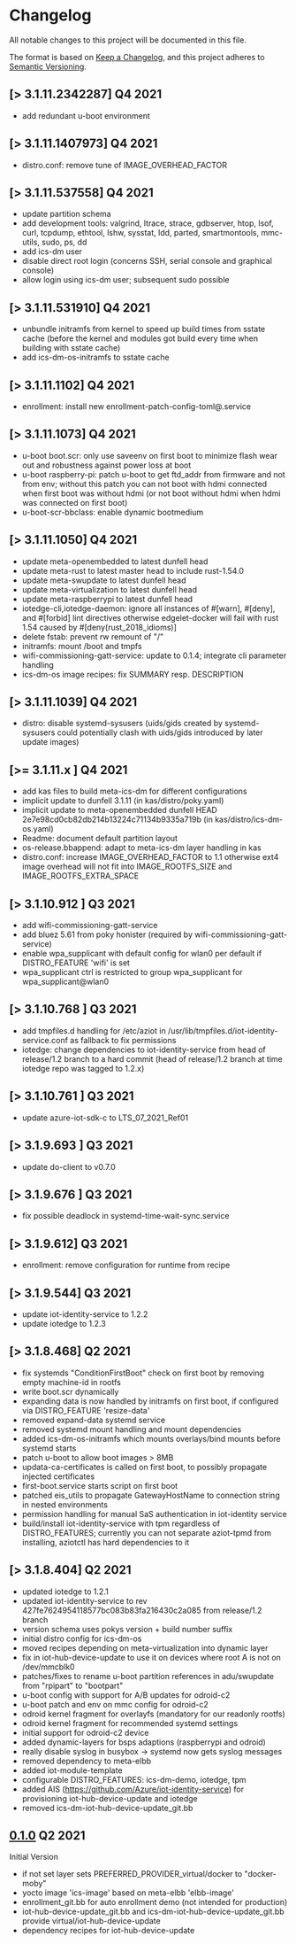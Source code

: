 # Changelog

All notable changes to this project will be documented in this file.

The format is based on [Keep a Changelog](https://keepachangelog.com/en/1.0.0/),
and this project adheres to [Semantic Versioning](https://semver.org/spec/v2.0.0.html).

## [> 3.1.11.2342287] Q4 2021
- add redundant u-boot environment

## [> 3.1.11.1407973] Q4 2021
- distro.conf: remove tune of IMAGE_OVERHEAD_FACTOR

## [> 3.1.11.537558] Q4 2021
- update partition schema
- add development tools: valgrind, ltrace, strace, gdbserver, htop, lsof, curl, tcpdump, ethtool, lshw, sysstat, ldd, parted, smartmontools, mmc-utils, sudo, ps, dd
- add ics-dm user
- disable direct root login (concerns SSH, serial console and graphical console)
- allow login using ics-dm user; subsequent sudo possible

## [> 3.1.11.531910] Q4 2021
- unbundle initramfs from kernel to speed up build times from sstate cache
  (before the kernel and modules got build every time when building with
  sstate cache)
- add ics-dm-os-initramfs to sstate cache

## [> 3.1.11.1102] Q4 2021
- enrollment: install new enrollment-patch-config-toml@.service

## [> 3.1.11.1073] Q4 2021
- u-boot boot.scr: only use saveenv on first boot to minimize flash wear out
  and robustness against power loss at boot
- u-boot raspberry-pi: patch u-boot to get ftd_addr from firmware and not
  from env; without this patch you can not boot with hdmi connected when
  first boot was without hdmi (or not boot without hdmi when hdmi was
  connected on first boot)
- u-boot-scr-bbclass: enable dynamic bootmedium

## [> 3.1.11.1050] Q4 2021
- update meta-openembedded to latest dunfell head
- update meta-rust to latest master head to include rust-1.54.0
- update meta-swupdate to latest dunfell head
- update meta-virtualization to latest dunfell head
- update meta-raspberrypi to latest dunfell head
- iotedge-cli,iotedge-daemon:
  ignore all instances of #[warn], #[deny], and #[forbid] lint directives
  otherwise edgelet-docker will fail with rust 1.54 caused by #[deny(rust_2018_idioms)]
- delete fstab: prevent rw remount of "/"
- initramfs: mount /boot and tmpfs
- wifi-commissioning-gatt-service: update to 0.1.4; integrate cli parameter handling
- ics-dm-os image recipes: fix SUMMARY resp. DESCRIPTION

## [> 3.1.11.1039] Q4 2021
- distro: disable systemd-sysusers (uids/gids created by systemd-sysusers
  could potentially clash with uids/gids introduced by later update images)

## [>= 3.1.11.x ] Q4 2021
- add kas files to build meta-ics-dm for different configurations
- implicit update to dunfell 3.1.11 (in kas/distro/poky.yaml)
- implicit update to meta-openembedded dunfell HEAD 2e7e98cd0cb82db214b13224c71134b9335a719b
  (in kas/distro/ics-dm-os.yaml)
- Readme: document default partition layout
- os-release.bbappend: adapt to meta-ics-dm layer handling in kas
- distro.conf: increase IMAGE_OVERHEAD_FACTOR to 1.1 otherwise ext4 image
  overhead will not fit into IMAGE_ROOTFS_SIZE and IMAGE_ROOTFS_EXTRA_SPACE

## [> 3.1.10.912 ] Q3 2021
- add wifi-commissioning-gatt-service
- add bluez 5.61 from poky honister (required by wifi-commissioning-gatt-service)
- enable wpa_supplicant with default config for wlan0 per default if
  DISTRO_FEATURE 'wifi' is set
- wpa_supplicant ctrl is restricted to group wpa_supplicant for
  wpa_supplicant@wlan0

## [> 3.1.10.768 ] Q3 2021
- add tmpfiles.d handling for /etc/aziot in
  /usr/lib/tmpfiles.d/iot-identity-service.conf as fallback to fix permissions
- iotedge: change dependencies to iot-identity-service from head of release/1.2 branch
  to a hard commit (head of release/1.2 branch at time iotedge repo was tagged to 1.2.x)

## [> 3.1.10.761 ] Q3 2021
- update azure-iot-sdk-c to LTS_07_2021_Ref01

## [> 3.1.9.693 ] Q3 2021
- update do-client to v0.7.0

## [> 3.1.9.676 ] Q3 2021
- fix possible deadlock in systemd-time-wait-sync.service

## [> 3.1.9.612] Q3 2021
- enrollment: remove configuration for runtime from recipe

## [> 3.1.9.544] Q3 2021
- update iot-identity-service to 1.2.2
- update iotedge to 1.2.3

## [> 3.1.8.468] Q2 2021
- fix systemds "ConditionFirstBoot" check on first boot by removing
  empty machine-id in rootfs
- write boot.scr dynamically
- expanding data is now handled by initramfs on first boot, if configured
  via DISTRO_FEATURE 'resize-data'
- removed expand-data systemd service
- removed systemd mount handling and mount dependencies
- added ics-dm-os-initramfs which mounts overlays/bind mounts before systemd
  starts
- patch u-boot to allow boot images > 8MB
- updata-ca-certificates is called on first boot, to possibly propagate
  injected certificates
- first-boot.service starts script on first boot
- patched eis_utils to propagate GatewayHostName to connection string in
  nested environments
- permission handling for manual SaS authentication in iot-identity service
- build/install iot-identity-service with tpm regardless of DISTRO_FEATURES;
  currently you can not separate aziot-tpmd from installing, aziotctl has hard
  dependencies to it

## [> 3.1.8.404]  Q2 2021
- updated iotedge to 1.2.1
- updated iot-identity-service to rev 427fe7624954118577bc083b83fa216430c2a085 from release/1.2 branch
- version schema uses pokys version + build number suffix
- initial distro config for ics-dm-os
- moved recipes depending on meta-virtualization into dynamic layer
- fix in iot-hub-device-update to use it on devices where root A is not on /dev/mmcblk0
- patches/fixes to rename u-boot partition references in adu/swupdate from "rpipart" to "bootpart"
- u-boot config with support for A/B updates for odroid-c2
- u-boot patch and env on mmc config for odroid-c2
- odroid kernel fragment for overlayfs (mandatory for our readonly rootfs)
- odroid kernel fragment for recommended systemd settings
- initial support for odroid-c2 device
- added dynamic-layers for bsps adaptions (raspberrypi and odroid)
- really disable syslog in busybox -> systemd now gets syslog messages
- removed dependency to meta-elbb
- added iot-module-template
- configurable DISTRO_FEATURES: ics-dm-demo, iotedge, tpm
- added AIS (https://github.com/Azure/iot-identity-service) for provisioning iot-hub-device-update and iotedge
- removed ics-dm-iot-hub-device-update_git.bb

## [0.1.0](pre-ais) Q2 2021

Initial Version

- if not set layer sets PREFERRED_PROVIDER_virtual/docker to "docker-moby"
- yocto image 'ics-image' based on meta-elbb 'elbb-image'
- enrollment_git.bb for auto enrollment demo (not intended for production)
- iot-hub-device-update_git.bb and ics-dm-iot-hub-device-update_git.bb provide virtual/iot-hub-device-update
- dependency recipes for iot-hub-device-update

